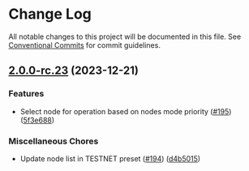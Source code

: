 # Change Log

All notable changes to this project will be documented in this file.
See [Conventional Commits](https://conventionalcommits.org) for commit guidelines.

## [2.0.0-rc.23](https://github.com/Cerebellum-Network/cere-ddc-sdk-js/compare/v2.0.0-rc.21...v2.0.0-rc.23) (2023-12-21)

### Features

- Select node for operation based on nodes mode priority ([#195](https://github.com/Cerebellum-Network/cere-ddc-sdk-js/issues/195)) ([5f3e688](https://github.com/Cerebellum-Network/cere-ddc-sdk-js/commit/5f3e688b2bd9208027d0f41fefd3dbbd1d1856bb))

### Miscellaneous Chores

- Update node list in TESTNET preset ([#194](https://github.com/Cerebellum-Network/cere-ddc-sdk-js/issues/194)) ([d4b5015](https://github.com/Cerebellum-Network/cere-ddc-sdk-js/commit/d4b5015161955c373a6aaa3a6770ea592ded2e9b))
